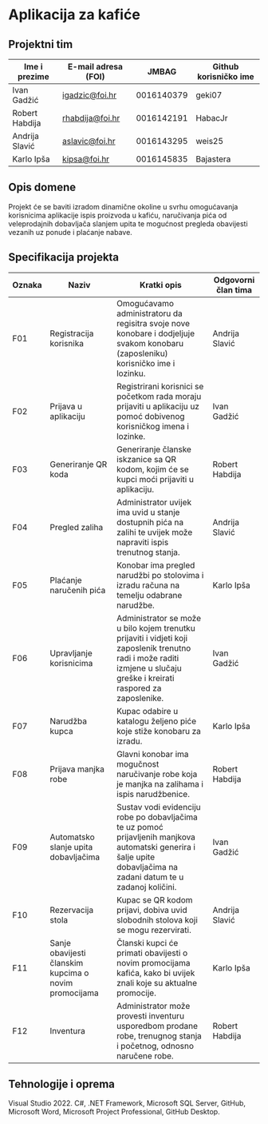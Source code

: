 # Aplikacija za kafiće 

## Projektni tim

Ime i prezime | E-mail adresa (FOI) | JMBAG | Github korisničko ime
------------  | ------------------- | ----- | ---------------------
Ivan Gadžić   | igadzic@foi.hr      | 0016140379 | geki07
Robert Habdija | rhabdija@foi.hr    | 0016142191 | HabacJr
Andrija Slavić | aslavic@foi.hr     | 0016143295 | weis25
Karlo Ipša     | kipsa@foi.hr       | 0016145835 | Bajastera

## Opis domene
Projekt će se baviti izradom dinamične okoline u svrhu omogućavanja korisnicima aplikacije ispis proizvoda u kafiću, naručivanja pića od veleprodajnih dobavljača slanjem upita te mogućnost pregleda obavijesti vezanih uz ponude i plaćanje nabave.

## Specifikacija projekta

Oznaka | Naziv | Kratki opis | Odgovorni član tima
------ | ----- | ----------- | -------------------
F01 | Registracija korisnika | Omogućavamo administratoru da regisitra svoje nove konobare i dodjeljuje svakom konobaru (zaposleniku) korisničko ime i lozinku. | Andrija Slavić
F02 | Prijava u aplikaciju | Registrirani korisnici se početkom rada moraju prijaviti u aplikaciju uz pomoć dobivenog korisničkog imena i lozinke. | Ivan Gadžić
F03 | Generiranje QR koda | Generiranje članske iskzanice sa QR kodom, kojim će se kupci moći prijaviti u aplikaciju. | Robert Habdija
F04 | Pregled zaliha | Administrator uvijek ima uvid u stanje dostupnih pića na zalihi te uvijek može napraviti ispis trenutnog stanja. | Andrija Slavić
F05 | Plaćanje naručenih pića | Konobar ima pregled narudžbi po stolovima i izradu računa na temelju odabrane narudžbe. | Karlo Ipša
F06 | Upravljanje korisnicima | Administrator se može u bilo kojem trenutku prijaviti i vidjeti koji zaposlenik trenutno radi i može raditi izmjene u slučaju greške i kreirati raspored za zaposlenike. | Ivan Gadžić
F07 | Narudžba kupca | Kupac odabire u katalogu željeno piće koje stiže konobaru za izradu. | Karlo Ipša
F08 | Prijava manjka robe | Glavni konobar ima mogučnost naručivanje robe koja je manjka na zalihama i ispis narudžbenice. | Robert Habdija
F09 | Automatsko slanje upita dobavljačima | Sustav vodi evidenciju robe po dobavljačima te uz pomoć prijavljenih manjkova automatski generira i šalje upite dobavljačima na zadani datum te u zadanoj količini. | Ivan Gadžić
F10 | Rezervacija stola | Kupac se QR kodom prijavi, dobiva uvid slobodnih stolova koji se mogu rezervirati. | Andrija Slavić
F11 | Sanje obavijesti članskim kupcima o novim promocijama | Članski kupci će primati obavijesti o novim promocijama kafića, kako bi uvijek znali koje su aktualne promocije. | Karlo Ipša
F12 | Inventura | Administrator može provesti inventuru usporedbom prodane robe, trenugnog stanja i početnog, odnosno naručene robe. | Robert Habdija


## Tehnologije i oprema
Visual Studio 2022. C#, .NET Framework, Microsoft SQL Server, GitHub, Microsoft Word, Microsoft Project Professional, GitHub Desktop.

